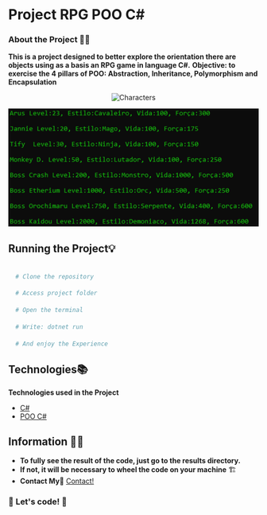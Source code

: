 # Project RPG POO C#
### About the Project 👨‍💻 
**This is a project designed to better explore the orientation there are objects using as a basis an RPG game in language C#.**
**Objective: to exercise the 4 pillars of POO: Abstraction, Inheritance, Polymorphism and Encapsulation**


<p align= center >
  <img r alt="Characters" height=120px widht=200px src="https://camo.githubusercontent.com/167bf753a897503741255e926cee54fdcb85327fd6d5fba96381155935425e8e/68747470733a2f2f692e696d6775722e636f6d2f597a386a7166782e706e67">
</p>

<p align="center">
  <img alt="home" src="https://github.com/GabrielHenriqueCA/ProjectRPG/blob/main/RPG_Entities.png">
</p>




## Running the Project💡
```bash

  # Clone the repository 

  # Access project folder
  
  # Open the terminal
  
  # Write: dotnet run
  
  # And enjoy the Experience

```



## Technologies📚
**Technologies used in the Project**
- [C#][csharp]
- [POO C#][poo]

[csharp]: https://docs.microsoft.com/pt-br/dotnet/csharp/
[poo]: https://docs.microsoft.com/pt-br/dotnet/csharp/fundamentals/tutorials/oop


## Information 🐱‍💻
* **To fully see the result of the code, just go to the results directory.**
* **If not, it will be necessary to wheel the code on your machine** 🏗️
* **Contact My📱** [Contact!](https://www.linkedin.com/in/gabriel-henrique-a52432194/)

### 🚀 **Let's code!** 🚀

